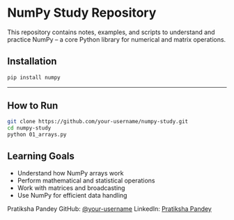 
# NumPy Study Repository

This repository contains notes, examples, and scripts to understand and practice NumPy – a core Python library for numerical and matrix operations.



## Installation

```bash
pip install numpy
````

---

## How to Run

```bash
git clone https://github.com/your-username/numpy-study.git
cd numpy-study
python 01_arrays.py
```

## Learning Goals

* Understand how NumPy arrays work
* Perform mathematical and statistical operations
* Work with matrices and broadcasting
* Use NumPy for efficient data handling


Pratiksha Pandey
GitHub: [@your-username](https://github.com/your-username)
LinkedIn: [Pratiksha Pandey](https://www.linkedin.com/in/pratiksha-pandey/)

